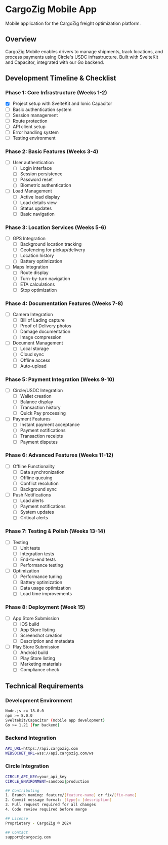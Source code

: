 # CargoZig Mobile App
Mobile application for the CargoZig freight optimization platform.

## Overview
CargoZig Mobile enables drivers to manage shipments, track locations, and process payments using Circle's USDC infrastructure. Built with SvelteKit and Capacitor, integrated with our Go backend.

## Development Timeline & Checklist

### Phase 1: Core Infrastructure (Weeks 1-2)
- [x] Project setup with SvelteKit and Ionic Capacitor
- [ ] Basic authentication system
- [ ] Session management
- [ ] Route protection
- [ ] API client setup
- [ ] Error handling system
- [ ] Testing environment

### Phase 2: Basic Features (Weeks 3-4)
- [ ] User authentication
  - [ ] Login interface
  - [ ] Session persistence
  - [ ] Password reset
  - [ ] Biometric authentication
- [ ] Load Management
  - [ ] Active load display
  - [ ] Load details view
  - [ ] Status updates
  - [ ] Basic navigation

### Phase 3: Location Services (Weeks 5-6)
- [ ] GPS Integration
  - [ ] Background location tracking
  - [ ] Geofencing for pickup/delivery
  - [ ] Location history
  - [ ] Battery optimization
- [ ] Maps Integration
  - [ ] Route display
  - [ ] Turn-by-turn navigation
  - [ ] ETA calculations
  - [ ] Stop optimization

### Phase 4: Documentation Features (Weeks 7-8)
- [ ] Camera Integration
  - [ ] Bill of Lading capture
  - [ ] Proof of Delivery photos
  - [ ] Damage documentation
  - [ ] Image compression
- [ ] Document Management
  - [ ] Local storage
  - [ ] Cloud sync
  - [ ] Offline access
  - [ ] Auto-upload

### Phase 5: Payment Integration (Weeks 9-10)
- [ ] Circle/USDC Integration
  - [ ] Wallet creation
  - [ ] Balance display
  - [ ] Transaction history
  - [ ] Quick Pay processing
- [ ] Payment Features
  - [ ] Instant payment acceptance
  - [ ] Payment notifications
  - [ ] Transaction receipts
  - [ ] Payment disputes

### Phase 6: Advanced Features (Weeks 11-12)
- [ ] Offline Functionality
  - [ ] Data synchronization
  - [ ] Offline queuing
  - [ ] Conflict resolution
  - [ ] Background sync
- [ ] Push Notifications
  - [ ] Load alerts
  - [ ] Payment notifications
  - [ ] System updates
  - [ ] Critical alerts

### Phase 7: Testing & Polish (Weeks 13-14)
- [ ] Testing
  - [ ] Unit tests
  - [ ] Integration tests
  - [ ] End-to-end tests
  - [ ] Performance testing
- [ ] Optimization
  - [ ] Performance tuning
  - [ ] Battery optimization
  - [ ] Data usage optimization
  - [ ] Load time improvements

### Phase 8: Deployment (Week 15)
- [ ] App Store Submission
  - [ ] iOS build
  - [ ] App Store listing
  - [ ] Screenshot creation
  - [ ] Description and metadata
- [ ] Play Store Submission
  - [ ] Android build
  - [ ] Play Store listing
  - [ ] Marketing materials
  - [ ] Compliance check

## Technical Requirements

### Development Environment
```bash
Node.js >= 18.0.0
npm >= 8.0.0
Sveltekit/Capacitor (mobile app development)
Go >= 1.21 (for backend)
```

### Backend Integration
```bash
API_URL=https://api.cargozig.com
WEBSOCKET_URL=wss://api.cargozig.com/ws
```

### Circle Integration
```bash
CIRCLE_API_KEY=your_api_key
CIRCLE_ENVIRONMENT=sandbox|production

## Contributing
1. Branch naming: feature/[feature-name] or fix/[fix-name]
2. Commit message format: [type]: [description]
3. Pull request required for all changes
4. Code review required before merge

## License
Proprietary - CargoZig © 2024

## Contact
support@cargozig.com